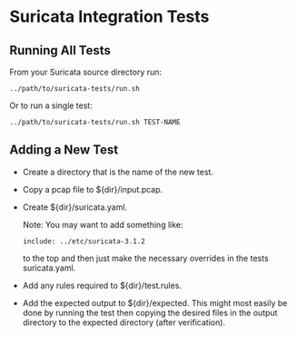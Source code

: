 # Suricata Integration Tests

## Running All Tests

From your Suricata source directory run:

```
../path/to/suricata-tests/run.sh
```

Or to run a single test:
```
../path/to/suricata-tests/run.sh TEST-NAME
```

## Adding a New Test

- Create a directory that is the name of the new test.

- Copy a pcap file to ${dir}/input.pcap.

- Create ${dir}/suricata.yaml.

    Note: You may want to add something like:
    ```
    include: ../etc/suricata-3.1.2
    ```
    to the top and then just make the necessary overrides in the tests
    suricata.yaml.

- Add any rules required to ${dir}/test.rules.

- Add the expected output to ${dir}/expected. This might most easily
  be done by running the test then copying the desired files in the
  output directory to the expected directory (after verification).
